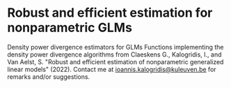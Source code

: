 # Robust and efficient estimation for nonparametric GLMs
Density power divergence estimators for GLMs
Functions implementing the density power divergence algorithms from Claeskens G., Kalogridis, I., and Van Aelst, S. "Robust and efficient estimation of nonparametric generalized linear models" (2022).
Contact me at ioannis.kalogridis@kuleuven.be for remarks and/or suggestions.
